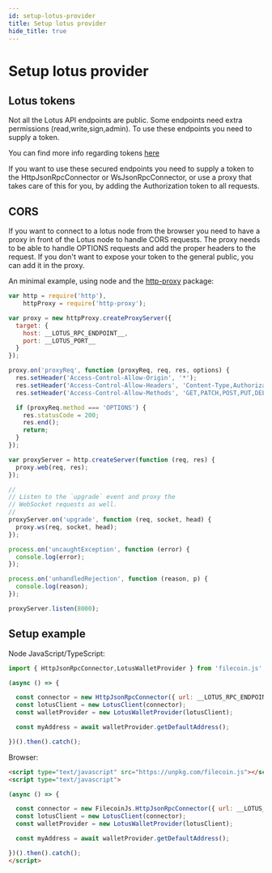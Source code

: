 ```yaml
---
id: setup-lotus-provider
title: Setup lotus provider
hide_title: true
---
```


# Setup lotus provider

## Lotus tokens
Not all the Lotus API endpoints are public. Some endpoints need extra permissions (read,write,sign,admin). To use these endpoints you need to supply a token.

You can find more info regarding tokens [here](https://docs.filecoin.io/build/lotus/api-token-generation/#generating-new-tokens)

If you want to use these secured endpoints you need to supply a token to the HttpJsonRpcConnector or WsJsonRpcConnector, or use a proxy that takes care of this for you, by adding the Authorization token to all requests.

## CORS
If you want to connect to a lotus node from the browser you need to have a proxy in front of the Lotus node to handle CORS requests. The proxy needs to be able to handle OPTIONS requests and add the proper headers to the request. If you don't want to expose your token to the general public, you can add it in the proxy.

An minimal example, using node and the [http-proxy](https://www.npmjs.com/package/http-proxy) package:
```Javascript
var http = require('http'),
    httpProxy = require('http-proxy');

var proxy = new httpProxy.createProxyServer({
  target: {
    host: __LOTUS_RPC_ENDPOINT__,
    port: __LOTUS_PORT__
  }
});

proxy.on('proxyReq', function (proxyReq, req, res, options) {
  res.setHeader('Access-Control-Allow-Origin', '*');
  res.setHeader('Access-Control-Allow-Headers', 'Content-Type,Authorization');
  res.setHeader('Access-Control-Allow-Methods', 'GET,PATCH,POST,PUT,DELETE');

  if (proxyReq.method === 'OPTIONS') {
    res.statusCode = 200;
    res.end();
    return;
  }
});

var proxyServer = http.createServer(function (req, res) {
  proxy.web(req, res);
});

//
// Listen to the `upgrade` event and proxy the
// WebSocket requests as well.
//
proxyServer.on('upgrade', function (req, socket, head) {
  proxy.ws(req, socket, head);
});

process.on('uncaughtException', function (error) {
  console.log(error);
});

process.on('unhandledRejection', function (reason, p) {
  console.log(reason);
});

proxyServer.listen(8000);
```

## Setup example

Node JavaScript/TypeScript:
```javascript
import { HttpJsonRpcConnector,LotusWalletProvider } from 'filecoin.js';

(async () => {

  const connector = new HttpJsonRpcConnector({ url: __LOTUS_RPC_ENDPOINT__, token: __LOTUS_AUTH_TOKEN__ });
  const lotusClient = new LotusClient(connector);
  const walletProvider = new LotusWalletProvider(lotusClient);

  const myAddress = await walletProvider.getDefaultAddress();

})().then().catch();
```

Browser:
```html
<script type="text/javascript" src="https://unpkg.com/filecoin.js"></script>
<script type="text/javascript">

(async () => {

  const connector = new FilecoinJs.HttpJsonRpcConnector({ url: __LOTUS_RPC_ENDPOINT__, token: __LOTUS_AUTH_TOKEN__ });
  const lotusClient = new LotusClient(connector);
  const walletProvider = new LotusWalletProvider(lotusClient);

  const myAddress = await walletProvider.getDefaultAddress();

})().then().catch();
</script>
```